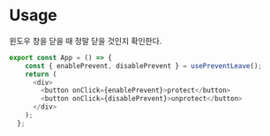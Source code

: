 # Usage
윈도우 창을 닫을 때 정말 닫을 것인지 확인한다.

```javascript
export const App = () => {
    const { enablePrevent, disablePrevent } = usePreventLeave();
    return (
      <div>
        <button onClick={enablePrevent}>protect</button>
        <button onClick={disablePrevent}>unprotect</button>
      </div>
    );
  };
```